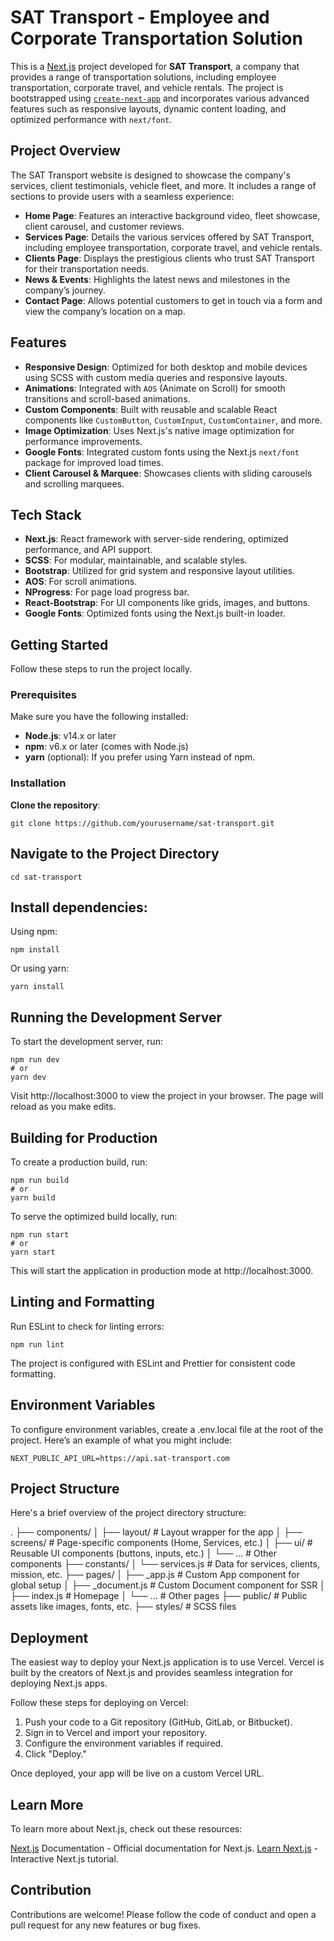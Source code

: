 # SAT Transport - Employee and Corporate Transportation Solution

This is a [Next.js](https://nextjs.org) project developed for **SAT Transport**, a company that provides a range of transportation solutions, including employee transportation, corporate travel, and vehicle rentals. The project is bootstrapped using [`create-next-app`](https://nextjs.org/docs/app/api-reference/cli/create-next-app) and incorporates various advanced features such as responsive layouts, dynamic content loading, and optimized performance with `next/font`.

## Project Overview

The SAT Transport website is designed to showcase the company's services, client testimonials, vehicle fleet, and more. It includes a range of sections to provide users with a seamless experience:

- **Home Page**: Features an interactive background video, fleet showcase, client carousel, and customer reviews.
- **Services Page**: Details the various services offered by SAT Transport, including employee transportation, corporate travel, and vehicle rentals.
- **Clients Page**: Displays the prestigious clients who trust SAT Transport for their transportation needs.
- **News & Events**: Highlights the latest news and milestones in the company’s journey.
- **Contact Page**: Allows potential customers to get in touch via a form and view the company’s location on a map.

## Features

- **Responsive Design**: Optimized for both desktop and mobile devices using SCSS with custom media queries and responsive layouts.
- **Animations**: Integrated with `AOS` (Animate on Scroll) for smooth transitions and scroll-based animations.
- **Custom Components**: Built with reusable and scalable React components like `CustomButton`, `CustomInput`, `CustomContainer`, and more.
- **Image Optimization**: Uses Next.js's native image optimization for performance improvements.
- **Google Fonts**: Integrated custom fonts using the Next.js `next/font` package for improved load times.
- **Client Carousel & Marquee**: Showcases clients with sliding carousels and scrolling marquees.

## Tech Stack

- **Next.js**: React framework with server-side rendering, optimized performance, and API support.
- **SCSS**: For modular, maintainable, and scalable styles.
- **Bootstrap**: Utilized for grid system and responsive layout utilities.
- **AOS**: For scroll animations.
- **NProgress**: For page load progress bar.
- **React-Bootstrap**: For UI components like grids, images, and buttons.
- **Google Fonts**: Optimized fonts using the Next.js built-in loader.

## Getting Started

Follow these steps to run the project locally.

### Prerequisites

Make sure you have the following installed:

- **Node.js**: v14.x or later
- **npm**: v6.x or later (comes with Node.js)
- **yarn** (optional): If you prefer using Yarn instead of npm.

### Installation

**Clone the repository**:

```
git clone https://github.com/yourusername/sat-transport.git
```

## Navigate to the Project Directory

```
cd sat-transport
```

## Install dependencies:

Using npm:

```
npm install
```

Or using yarn:

```
yarn install
```

## Running the Development Server

To start the development server, run:

```
npm run dev
# or
yarn dev
```

Visit http://localhost:3000 to view the project in your browser. The page will reload as you make edits.

## Building for Production

To create a production build, run:

```
npm run build
# or
yarn build
```

To serve the optimized build locally, run:

```
npm run start
# or
yarn start
```

This will start the application in production mode at http://localhost:3000.

## Linting and Formatting

Run ESLint to check for linting errors:

```
npm run lint
```

The project is configured with ESLint and Prettier for consistent code formatting.

## Environment Variables

To configure environment variables, create a .env.local file at the root of the project. Here’s an example of what you might include:

```
NEXT_PUBLIC_API_URL=https://api.sat-transport.com
```

## Project Structure

Here's a brief overview of the project directory structure:

.
├── components/
│ ├── layout/ # Layout wrapper for the app
│ ├── screens/ # Page-specific components (Home, Services, etc.)
│ ├── ui/ # Reusable UI components (buttons, inputs, etc.)
│ └── ... # Other components
├── constants/
│ └── services.js # Data for services, clients, mission, etc.
├── pages/
│ ├── \_app.js # Custom App component for global setup
│ ├── \_document.js # Custom Document component for SSR
│ ├── index.js # Homepage
│ └── ... # Other pages
├── public/ # Public assets like images, fonts, etc.
├── styles/ # SCSS files

## Deployment

The easiest way to deploy your Next.js application is to use Vercel. Vercel is built by the creators of Next.js and provides seamless integration for deploying Next.js apps.

Follow these steps for deploying on Vercel:

1. Push your code to a Git repository (GitHub, GitLab, or Bitbucket).
2. Sign in to Vercel and import your repository.
3. Configure the environment variables if required.
4. Click "Deploy."

Once deployed, your app will be live on a custom Vercel URL.

## Learn More

To learn more about Next.js, check out these resources:

[Next.js](https://nextjs.org/docs) Documentation - Official documentation for Next.js.
[Learn Next.js](https://nextjs.org/learn) - Interactive Next.js tutorial.

## Contribution

Contributions are welcome! Please follow the code of conduct and open a pull request for any new features or bug fixes.
